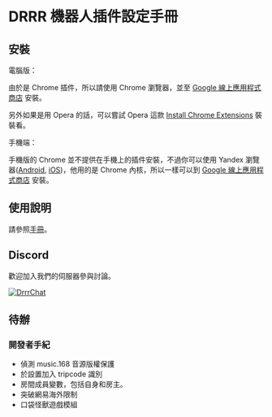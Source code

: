 # DRRR 機器人插件設定手冊

## 安裝

電腦版：

由於是 Chrome 插件，所以請使用 Chrome 瀏覽器，並至 [Google 線上應用程式商店](https://chrome.google.com/webstore/detail/drrr-chatbot-extension/fkmpnkcjocenkliehpdhlfbmdmdnokgm) 安裝。

另外如果是用 Opera 的話，可以嘗試 Opera 這款 [Install Chrome Extensions](https://addons.opera.com/zh-tw/extensions/details/install-chrome-extensions/) 裝裝看。

手機端：

手機版的 Chrome 並不提供在手機上的插件安裝，不過你可以使用 Yandex 瀏覽器([Android](https://play.google.com/store/apps/details?id=ru.yandex.searchplugin&hl=en_US), [iOS](https://apps.apple.com/tw/app/yandex-browser/id483693909))，他用的是 Chrome 內核，所以一樣可以到 [Google 線上應用程式商店](https://chrome.google.com/webstore/detail/drrr-chatbot-extension/fkmpnkcjocenkliehpdhlfbmdmdnokgm) 安裝。

## 使用說明

請參照[手冊](https://nobodyzxc.github.io/drrr-botext-manual/)。

## Discord

歡迎加入我們的伺服器參與討論。

[![DrrrChat](https://discordapp.com/api/guilds/700216589190037515/widget.png?style=banner2)](https://discord.com/invite/cveZZTt)

## 待辦

### 開發者手紀

- 偵測 music.168 音源版權保護
- 於設置加入 tripcode 識別
- 房間成員變數，包括自身和房主。
- 突破網易海外限制
- 口袋怪獸遊戲模組
